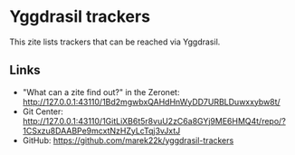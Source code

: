 # Yggdrasil trackers
This zite lists trackers that can be reached via Yggdrasil.

## Links
- "What can a zite find out?" in the Zeronet: http://127.0.0.1:43110/1Bd2mgwbxQAHdHnWyDD7URBLDuwxxybw8t/
- Git Center: http://127.0.0.1:43110/1GitLiXB6t5r8vuU2zC6a8GYj9ME6HMQ4t/repo/?1CSxzu8DAABPe9mcxtNzHZyLcTqj3vJxtJ
- GitHub: https://github.com/marek22k/yggdrasil-trackers

